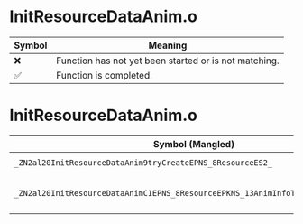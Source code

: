 # InitResourceDataAnim.o
| Symbol | Meaning 
| ------------- | ------------- 
| :x: | Function has not yet been started or is not matching. 
| :white_check_mark: | Function is completed. 


# InitResourceDataAnim.o
| Symbol (Mangled) | Symbol (Demangled) | Decompiled? |
| ------------- |  ------------- | ------------- |
| `_ZN2al20InitResourceDataAnim9tryCreateEPNS_8ResourceES2_` | `al::InitResourceDataAnim::tryCreate(al::Resource *,al::Resource *)` | :white_check_mark: |
| `_ZN2al20InitResourceDataAnimC1EPNS_8ResourceEPKNS_13AnimInfoTableES5_S5_S5_S5_` | `al::InitResourceDataAnim::InitResourceDataAnim(al::Resource *,al::AnimInfoTable const*,al::AnimInfoTable const*,al::AnimInfoTable const*,al::AnimInfoTable const*,al::AnimInfoTable const*)` | :white_check_mark: |
